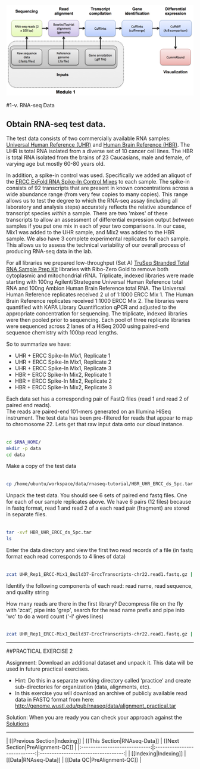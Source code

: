 ![RNA-seq Flowchart - Module 2](Images/RNA-seq_Flowchart2.png)

#1-v. RNA-seq Data
## Obtain RNA-seq test data. 
 
The test data consists of two commercially available RNA samples: [Universal Human Reference (UHR)](https://github.com/griffithlab/rnaseq_tutorial/wiki/ResourceFiles/UHR.pdf) and [Human Brain Reference (HBR)](https://github.com/griffithlab/rnaseq_tutorial/wiki/ResourceFiles/HBR.pdf).  The UHR is total RNA isolated from a diverse set of 10 cancer cell lines.  The HBR is total RNA isolated from the brains of 23 Caucasians, male and female, of varying age but mostly 60-80 years old.

In addition, a spike-in control was used.  Specifically we added an aliquot of the [ERCC ExFold RNA Spike-In Control Mixes](https://github.com/griffithlab/rnaseq_tutorial/wiki/ResourceFiles/ERCC.pdf) to each sample. The spike-in consists of 92 transcripts that are present in known concentrations across a wide abundance range (from very few copies to many copies).  This range allows us to test the degree to which the RNA-seq assay (including all laboratory and analysis steps) accurately reflects the relative abundance of transcript species *within* a sample. There are two 'mixes' of these transcripts to allow an assessment of differential expression output *between* samples if you put one mix in each of your two comparisons.  In our case, Mix1 was added to the UHR sample, and Mix2 was added to the HBR sample.  We also have 3 complete experimental replicates for each sample. This allows us to assess the technical variability of our overall process of producing RNA-seq data in the lab.

For all libraries we prepared low-throughput (Set A) [TruSeq Stranded Total RNA Sample Prep Kit](http://products.illumina.com/products/truseq_stranded_total_rna_sample_prep_kit.html) libraries with Ribo-Zero Gold to remove both cytoplasmic and mitochondrial rRNA. Triplicate, indexed libraries were made starting with 100ng Agilent/Strategene Universal Human Reference total RNA and 100ng Ambion Human Brain Reference total RNA.  The Universal Human Reference replicates received 2 ul of 1:1000 ERCC Mix 1. The Human Brain Reference replicates received 1:1000 ERCC Mix 2.  The libraries were quantified with KAPA Library Quantification qPCR and adjusted to the appropriate concentration for sequencing.  The triplicate, indexed libraries were then pooled prior to sequencing.  Each pool of three replicate libraries were sequenced across 2 lanes of a HiSeq 2000 using paired-end sequence chemistry with 100bp read lengths.  

So to summarize we have:
- UHR + ERCC Spike-In Mix1, Replicate 1
- UHR + ERCC Spike-In Mix1, Replicate 2
- UHR + ERCC Spike-In Mix1, Replicate 3
- HBR + ERCC Spike-In Mix2, Replicate 1
- HBR + ERCC Spike-In Mix2, Replicate 2
- HBR + ERCC Spike-In Mix2, Replicate 3
 	
Each data set has a corresponding pair of FastQ files (read 1 and read 2 of paired end reads).  
The reads are paired-end 101-mers generated on an Illumina HiSeq instrument.
The test data has been pre-filtered for reads that appear to map to chromosome 22.  Lets get that raw input data onto our cloud instance.

```bash

cd $RNA_HOME/
mkdir -p data
cd data

```

Make a copy of the test data

```bash

cp /home/ubuntu/workspace/data/rnaseq-tutorial/HBR_UHR_ERCC_ds_5pc.tar .

```

Unpack the test data.  You should see 6 sets of paired end fastq files.  One for each of our sample replicates above. We have 6 pairs (12 files) because in fastq format, read 1 and read 2 of a each read pair (fragment) are stored in separate files.

```bash

tar -xvf HBR_UHR_ERCC_ds_5pc.tar
ls

```

Enter the data directory and view the first two read records of a file (in fastq format each read corresponds to 4 lines of data)

```bash

zcat UHR_Rep1_ERCC-Mix1_Build37-ErccTranscripts-chr22.read1.fastq.gz | head -n 8

```

Identify the following components of each read: read name, read sequence, and quality string
	
How many reads are there in the first library?
Decompress file on the fly with 'zcat', pipe into 'grep', search for the read name prefix and pipe into 'wc' to do a word count ('-l' gives lines)

```bash

zcat UHR_Rep1_ERCC-Mix1_Build37-ErccTranscripts-chr22.read1.fastq.gz | grep -P "^\@HWI" | wc -l

```

---
##PRACTICAL EXERCISE 2

Assignment: Download an additional dataset and unpack it. This data will be used in future practical exercises. 

* Hint: Do this in a separate working directory called ‘practice’ and create sub-directories for organization (data, alignments, etc).
* In this exercise you will download an archive of publicly available read data in FASTQ format from here:
http://genome.wustl.edu/pub/rnaseq/data/alignment_practical.tar

Solution: When you are ready you can check your approach against the [Solutions](https://github.com/griffithlab/rnaseq_tutorial/wiki/Solutions#practical-exercise-2---data)

---


| [[Previous Section|Indexing]] | [[This Section|RNAseq-Data]] | [[Next Section|PreAlignment-QC]]    |
|:-----------------------------:|:----------------------------:|:-----------------------------------:|
| [[Indexing|Indexing]]         | [[Data|RNAseq-Data]]         | [[Data QC|PreAlignment-QC]]         |

